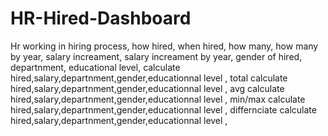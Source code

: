 # HR-Hired-Dashboard
Hr working in hiring process,
how hired,
when hired,
how many,
how many by year,
salary increament,
salary increament by year,
gender of hired,
departnment,
educational level,
calculate hired,salary,departnment,gender,educationnal level ,
total calculate hired,salary,departnment,gender,educationnal level ,
avg calculate hired,salary,departnment,gender,educationnal level ,
min/max calculate hired,salary,departnment,gender,educationnal level ,
differnciate calculate hired,salary,departnment,gender,educationnal level ,
